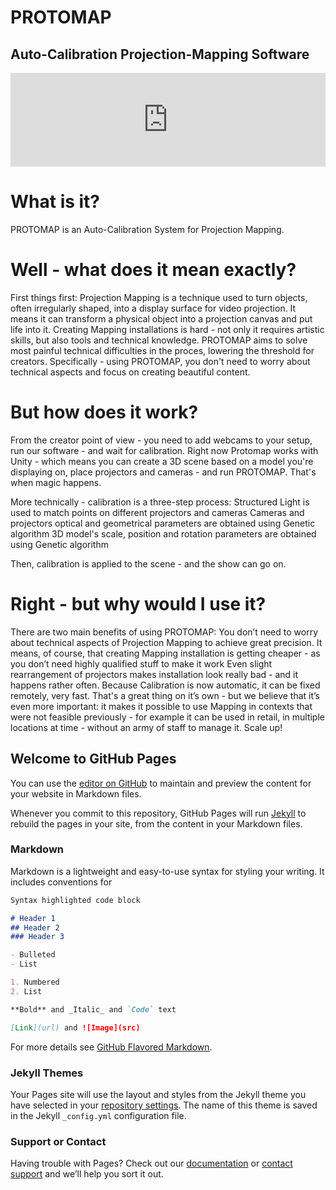 # PROTOMAP
## Auto-Calibration Projection-Mapping Software




<iframe width="100%" src="https://www.youtube.com/embed/WhJKKNXxBf0" frameborder="0" allow="autoplay; encrypted-media" allowfullscreen></iframe>


# What is it?
PROTOMAP is an Auto-Calibration System for Projection Mapping.

# Well - what does it mean exactly?
First things first: Projection Mapping is a technique used to turn objects, often irregularly shaped, into a display surface for video projection. It means it can transform a physical object into a projection canvas and put life into it.
Creating Mapping installations is hard - not only it requires artistic skills, but also tools and technical knowledge. PROTOMAP aims to solve most painful technical difficulties in the proces, lowering the threshold for creators.
Specifically - using PROTOMAP, you don't need to worry about technical aspects and focus on creating beautiful content.

# But how does it work?
From the creator point of view - you need to add webcams to your setup, run our software - and wait for calibration.
Right now Protomap works with Unity - which means you can create a 3D scene based on a model you're displaying on, place projectors and cameras - and run PROTOMAP. That's when magic happens.

More technically - calibration is a three-step process:
Structured Light is used to match points on different projectors and cameras
Cameras and  projectors optical and geometrical parameters are obtained using Genetic algorithm
3D model's scale, position and rotation parameters are obtained using Genetic algorithm

Then, calibration is applied to the scene - and the show can go on.


# Right - but why would I use it?
There are two main benefits of using PROTOMAP:
You don’t need to worry about technical aspects of Projection Mapping to achieve great precision. It means, of course, that creating Mapping installation is getting cheaper - as you don’t need highly qualified stuff to make it work
Even slight rearrangement of projectors makes installation look really bad - and it happens rather often. Because Calibration is now automatic, it can be fixed remotely, very fast. That's a great thing on it’s own - but we believe that it’s even more important: it makes it possible to use Mapping in contexts that were not feasible previously - for example it can be used in retail, in multiple locations at time - without an army of staff to manage it. Scale up!








## Welcome to GitHub Pages

You can use the [editor on GitHub](https://github.com/mruce/PROTOMAP_LP/edit/gh-pages/index.md) to maintain and preview the content for your website in Markdown files.

Whenever you commit to this repository, GitHub Pages will run [Jekyll](https://jekyllrb.com/) to rebuild the pages in your site, from the content in your Markdown files.

### Markdown

Markdown is a lightweight and easy-to-use syntax for styling your writing. It includes conventions for

```markdown
Syntax highlighted code block

# Header 1
## Header 2
### Header 3

- Bulleted
- List

1. Numbered
2. List

**Bold** and _Italic_ and `Code` text

[Link](url) and ![Image](src)
```

For more details see [GitHub Flavored Markdown](https://guides.github.com/features/mastering-markdown/).

### Jekyll Themes

Your Pages site will use the layout and styles from the Jekyll theme you have selected in your [repository settings](https://github.com/mruce/PROTOMAP_LP/settings). The name of this theme is saved in the Jekyll `_config.yml` configuration file.

### Support or Contact

Having trouble with Pages? Check out our [documentation](https://docs.github.com/categories/github-pages-basics/) or [contact support](https://support.github.com/contact) and we’ll help you sort it out.
